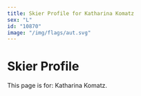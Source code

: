 ```yaml
---
title: Skier Profile for Katharina Komatz
sex: "L"
id: "10870"
image: "/img/flags/aut.svg" 
---
```


# Skier Profile

This page is for: Katharina Komatz.
    